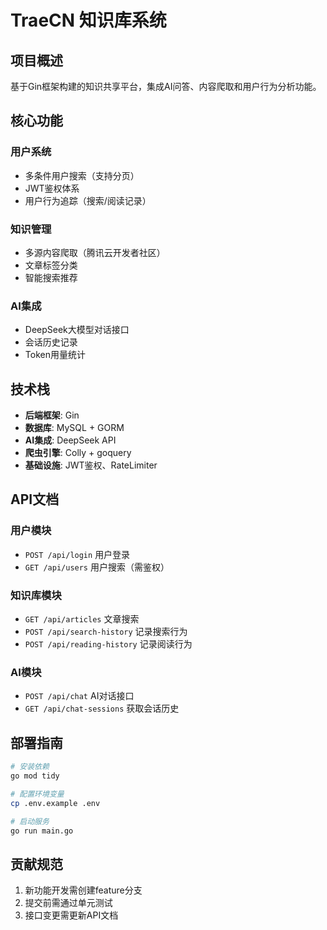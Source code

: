 # TraeCN 知识库系统

## 项目概述
基于Gin框架构建的知识共享平台，集成AI问答、内容爬取和用户行为分析功能。

## 核心功能

### 用户系统
- 多条件用户搜索（支持分页）
- JWT鉴权体系
- 用户行为追踪（搜索/阅读记录）

### 知识管理
- 多源内容爬取（腾讯云开发者社区）
- 文章标签分类
- 智能搜索推荐

### AI集成
- DeepSeek大模型对话接口
- 会话历史记录
- Token用量统计

## 技术栈
- **后端框架**: Gin
- **数据库**: MySQL + GORM
- **AI集成**: DeepSeek API
- **爬虫引擎**: Colly + goquery
- **基础设施**: JWT鉴权、RateLimiter

## API文档

### 用户模块
- `POST /api/login` 用户登录
- `GET /api/users` 用户搜索（需鉴权）

### 知识库模块
- `GET /api/articles` 文章搜索
- `POST /api/search-history` 记录搜索行为
- `POST /api/reading-history` 记录阅读行为

### AI模块
- `POST /api/chat` AI对话接口
- `GET /api/chat-sessions` 获取会话历史

## 部署指南
```bash
# 安装依赖
go mod tidy

# 配置环境变量
cp .env.example .env

# 启动服务
go run main.go
```

## 贡献规范
1. 新功能开发需创建feature分支
2. 提交前需通过单元测试
3. 接口变更需更新API文档